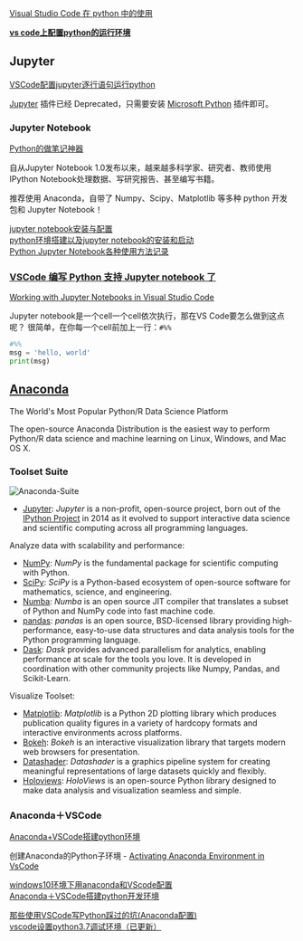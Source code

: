 
[Visual Studio Code 在 python 中的使用](https://www.jianshu.com/p/0743ad5774dc)  

[**vs code上配置python的运行环境**](https://www.cnblogs.com/EtoDemerzel/p/8083313.html)  

## Jupyter

[VSCode配置jupyter逐行语句运行python](https://blog.csdn.net/cowry5/article/details/79764954)  

[Jupyter](https://jupyter.org/install) 插件已经 Deprecated，只需要安装 [Microsoft Python](https://marketplace.visualstudio.com/items?itemName=ms-python.python) 插件即可。

### Jupyter Notebook

[Python的做笔记神器](https://blog.csdn.net/weixin_38168620/article/details/79576970)

自从Jupyter Notebook 1.0发布以来，越来越多科学家、研究者、教师使用IPython Notebook处理数据、写研究报告、甚至编写书籍。

推荐使用 Anaconda，自带了 Numpy、Scipy、Matplotlib 等多种 python 开发包和 Jupyter Notebook！

[jupyter notebook安装与配置](https://blog.51cto.com/huangyg/2315382?cid=728374)  
[python环境搭建以及jupyter notebook的安装和启动](https://www.cnblogs.com/jiangfengtomhuo/p/7987419.html)  
[Python Jupyter Notebook各种使用方法记录](https://blog.csdn.net/qq_25148881/article/details/83004238)  

### [VSCode 编写 Python 支持 Jupyter notebook 了](https://blog.csdn.net/qq_20084101/article/details/84146676)  

[Working with Jupyter Notebooks in Visual Studio Code](https://code.visualstudio.com/docs/python/jupyter-support)

Jupyter notebook是一个cell一个cell依次执行，那在VS Code要怎么做到这点呢？
很简单，在你每一个cell前加上一行：`#%%`

```Python
#%%
msg = 'hello, world'
print(msg)
```

## [Anaconda](https://www.anaconda.com/distribution/)

The World's Most Popular Python/R Data Science Platform

The open-source Anaconda Distribution is the easiest way to perform Python/R data science and machine learning on Linux, Windows, and Mac OS X.

### Toolset Suite

![Anaconda-Suite](https://www.anaconda.com/wp-content/uploads/2018/11/distro-01-1.png)

- [Jupyter](https://jupyter.org/): *Jupyter* is a non-profit, open-source project, born out of the [IPython Project](https://ipython.org/) in 2014 as it evolved to support interactive data science and scientific computing across all programming languages.  

Analyze data with scalability and performance:

- [NumPy](https://numpy.org/): *NumPy* is the fundamental package for scientific computing with Python.  
- [SciPy](https://www.scipy.org/): *SciPy* is a Python-based ecosystem of open-source software for mathematics, science, and engineering.  
- [Numba](https://numba.pydata.org/): *Numba* is an open source JIT compiler that translates a subset of Python and NumPy code into fast machine code.  
- [pandas](http://pandas.pydata.org/): *pandas* is an open source, BSD-licensed library providing high-performance, easy-to-use data structures and data analysis tools for the Python programming language.  
- [Dask](https://dask.org/): *Dask* provides advanced parallelism for analytics, enabling performance at scale for the tools you love. It is developed in coordination with other community projects like Numpy, Pandas, and Scikit-Learn.  

Visualize Toolset:

- [Matplotlib](https://matplotlib.org/): *Matplotlib* is a Python 2D plotting library which produces publication quality figures in a variety of hardcopy formats and interactive environments across platforms.  
- [Bokeh](https://bokeh.pydata.org/en/latest/): *Bokeh* is an interactive visualization library that targets modern web browsers for presentation.  
- [Datashader](http://datashader.org/): *Datashader* is a graphics pipeline system for creating meaningful representations of large datasets quickly and flexibly.  
- [Holoviews](http://holoviews.org/): *HoloViews* is an open-source Python library designed to make data analysis and visualization seamless and simple.  

### Anaconda＋VSCode

[Anaconda+VSCode搭建python环境](https://www.jianshu.com/p/f10fb1a4cc87)  

创建Anaconda的Python子环境 - [Activating Anaconda Environment in VsCode](https://stackoverflow.com/questions/43351596/activating-anaconda-environment-in-vscode)

[windows10环境下用anaconda和VScode配置](https://blog.csdn.net/u011622208/article/details/79625908)  
[Anaconda＋VSCode搭建python开发环境](https://cloud.tencent.com/developer/news/313349)  

[那些使用VSCode写Python踩过的坑(Anaconda配置)](https://www.cnblogs.com/chaoswr/p/10148142.html)  
[vscode设置python3.7调试环境（已更新）](https://www.cnblogs.com/dotnetcrazy/p/9095793.html)  
